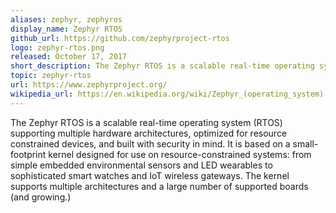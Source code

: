 ```yaml
---
aliases: zephyr, zephyros
display_name: Zephyr RTOS
github_url: https://github.com/zephyrproject-rtos
logo: zephyr-rtos.png
released: October 17, 2017
short_description: The Zephyr RTOS is a scalable real-time operating system (RTOS) supporting multiple hardware architectures, optimized for resource constrained devices, and built with security in mind.
topic: zephyr-rtos
url: https://www.zephyrproject.org/
wikipedia_url: https://en.wikipedia.org/wiki/Zephyr_(operating_system)
---
```

The Zephyr RTOS is a scalable real-time operating system (RTOS) supporting multiple hardware architectures, optimized for resource constrained devices, and built with security in mind. It is based on a small-footprint kernel designed for use on resource-constrained systems: from simple embedded environmental sensors and LED wearables to sophisticated smart watches and IoT wireless gateways. The kernel supports multiple architectures and a large number of supported boards (and growing.)
